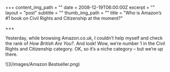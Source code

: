 +++
content_img_path = ""
date = 2008-12-19T06:00:00Z
excerpt = ""
layout = "post"
subtitle = ""
thumb_img_path = ""
title = "Who is Amazon’s #1 book on Civil Rights and Citizenship at the moment?"

+++


Yesterday, while browsing Amazon.co.uk, I couldn’t help myself and check the rank of _How British Are You?_. And look! Wow, we’re number 1 in the Civil Rights and Citizenship category. OK, so it’s a niche category – but we’re up there.

![](/images/Amazon Bestseller.png)